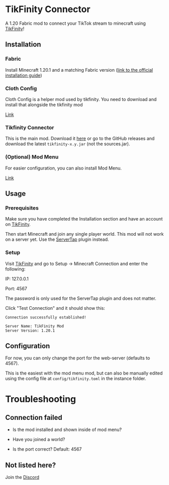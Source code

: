 
# TikFinity Connector

A 1.20 Fabric mod to connect your TikTok stream to minecraft using [TikFinity](tikfinity.zerody.one/)!

## Installation

### Fabric

Install Minecraft 1.20.1 and a matching Fabric version ([link to the official installation guide](https://fabricmc.net/wiki/install))

### Cloth Config

Cloth Config is a helper mod used by tikfinity. You need to download and install that alongside the tikfinity mod

[Link](https://modrinth.com/mod/cloth-config)

### Tikfinity Connector

This is the main mod. Download it [here](https://github.com/jakob-kruse/tikfinity_mod/releases/download/1.0/tikfinity-1.0.jar) or go to the GitHub releases and download the latest `tikfinity-x.y.jar` (not the sources.jar).

### (Optional) Mod Menu

For easier configuration, you can also install Mod Menu.

[Link](https://modrinth.com/mod/modmenu)

## Usage

### Prerequisites

Make sure you have completed the Installation section and have an account on [TikFinity](https://tikfinity.zerody.one).

Then start Minecraft and join any single player world. This mod will not work on a server yet. Use the [ServerTap](https://servertap.io/) plugin instead.

### Setup

Visit [TikFinity](https://tikfinity.zerody.one) and go to Setup -> Minecraft Connection and enter the following:

IP: 127.0.0.1

Port: 4567

The password is only used for the ServerTap plugin and does not matter.

Click "Test Connection" and it should show this:

```
Connection successfully established!

Server Name: TikFinity Mod
Server Version: 1.20.1
```

## Configuration

For now, you can only change the port for the web-server (defaults to 4567).

This is the easiest with the mod menu mod, but can also be manually edited using the config file at `config/tikfinity.toml` in the instance folder.

# Troubleshooting

## Connection failed

- Is the mod installed and shown inside of mod menu?

- Have you joined a world?

- Is the port correct? Default: 4567

## Not listed here?

Join the [Discord](https://discord.gg/TCPeS356TD)
